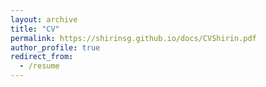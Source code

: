 ```yaml
---
layout: archive
title: "CV"
permalink: https://shirinsg.github.io/docs/CVShirin.pdf
author_profile: true
redirect_from:
  - /resume
---
```

